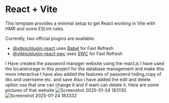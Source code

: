 # React + Vite

This template provides a minimal setup to get React working in Vite with HMR and some ESLint rules.

Currently, two official plugins are available:

- [@vitejs/plugin-react](https://github.com/vitejs/vite-plugin-react/blob/main/packages/plugin-react/README.md) uses [Babel](https://babeljs.io/) for Fast Refresh
- [@vitejs/plugin-react-swc](https://github.com/vitejs/vite-plugin-react-swc) uses [SWC](https://swc.rs/) for Fast Refresh

I Have created the password manager website using the react.js
I have used the localstrorage in this project for the database management and make this more interactive
I have also added the features of passowrd hiding,copy of liks and username etc. and save 
Also i have added the edit and delete option sso that one can change it and if want can delete it. 
Here are some pictures of that website
![Screenshot 2025-01-24 183130](https://github.com/user-attachments/assets/944169b7-a0a6-4fa2-a653-989722085190)
![Screenshot 2025-01-24 183332](https://github.com/user-attachments/assets/c64e8808-1af8-41f0-8d97-1d9e087f3178)
